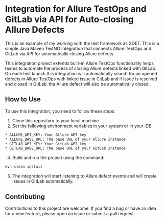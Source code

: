 # Integration for Allure TestOps and GitLab via API for Auto-closing Allure Defects

This is an example of my working with the test framework as SDET.
This is a simple Java Maven TestNG integration that connects Allure TestOps and GitLab via API for automatically closing 
Allure defects. 

This integration project extends built-in Allure TestOps functionality helps teams to automate the process of closing 
Allure defects linked with GitLab. On each test launch this integration will automatically search for an opened 
defects in Allure TestOps with linked issue in GitLab and if issue is resolved and closed in GitLab, the 
Allure defect will also be automatically closed.

## How to Use

To use this integration, you need to follow these steps:

1. Clone this repository to your local machine
2. Set the following environment variables in your system or in your IDE:

```bash
* ALLURE_API_KEY: Your Allure API key
* ALLURE_BASE_URL: The base URL of your Allure instance
* GITLAB_API_KEY: Your GitLab API key
* GITLAB_BASE_URL: The base URL of your GitLab instance
```
4. Build and run the project using the command:
```bash
mvn clean install
```
5. The integration will start listening to Allure defect events and will create issues in GitLab automatically.

## Contributing

Contributions to this project are welcome. If you find a bug or have an idea for a new feature, please open an issue or
submit a pull request.